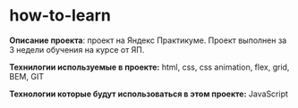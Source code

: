 # how-to-learn

**Описание проекта**: проект на Яндекс Практикуме. Проект выполнен за 3 недели обучения на курсе от ЯП.

**Технилогии используемые в проекте:** html, css, css animation, flex, grid, BEM, GIT

**Технологии которые будут использоваться в этом проекте:** JavaScript
